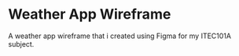 # Weather App Wireframe
A weather app wireframe that i created using Figma for my ITEC101A subject.
